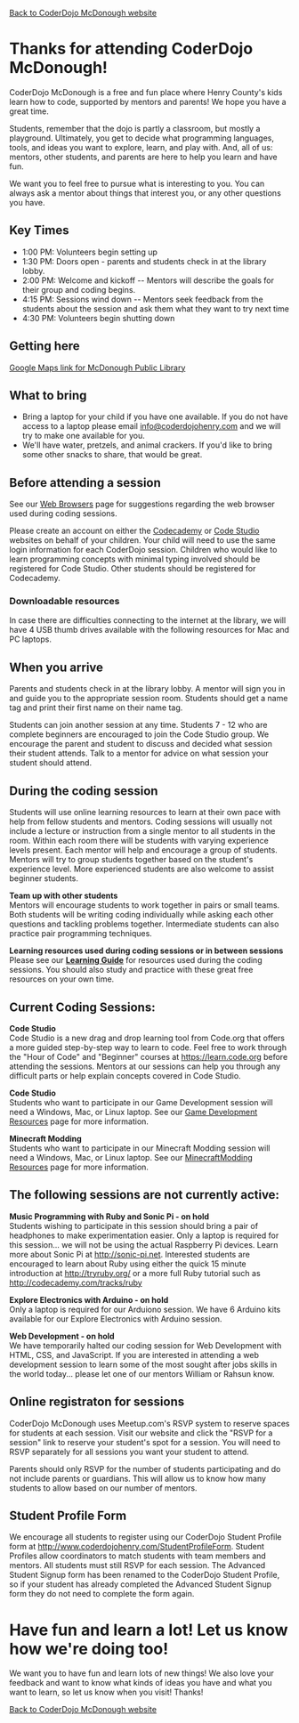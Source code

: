 [Back to CoderDojo McDonough website](http://www.coderdojohenry.com)

# Thanks for attending CoderDojo McDonough!

CoderDojo McDonough is a free and fun place where Henry County's kids learn how to code, supported by mentors and
parents! We hope you have a great time.

Students, remember that the dojo is partly a classroom, but mostly a
playground. Ultimately, you get to decide what programming languages,
tools, and ideas you want to explore, learn, and play with. And, all of us:
mentors, other students, and parents are here to help you learn and have fun.

We want you to feel free to pursue what is interesting to you. You can
always ask a mentor about things that interest you, or any other questions you
have.


## Key Times

  * 1:00 PM: Volunteers begin setting up
  * 1:30 PM: Doors open - parents and students check in at the library
    lobby. 
  * 2:00 PM: Welcome and kickoff -- Mentors will describe the goals for
    their group and coding begins.
  * 4:15 PM: Sessions wind down -- Mentors seek feedback from the students
    about the session and ask them what they want to try next time
  * 4:30 PM: Volunteers begin shutting down

## Getting here

[Google Maps link for McDonough Public
Library](https://www.google.com/maps/place/1001+Florence+Mcgarity+Blvd/)

## What to bring

  * Bring a laptop for your child if you have one available. If you do not have access to a laptop
    please email info@coderdojohenry.com and we will try to make one
available for you.  
  * We'll have water, pretzels, and animal crackers.  If you'd
    like to bring some other snacks to share, that would be great.  
  

## Before attending a session

See our [Web Browsers](web_browsers.md) page for suggestions regarding the web browser used during coding sessions.

Please create an account on either the [Codecademy](http://www.codecademy.com) or [Code Studio](https://learn.code.org) websites on behalf of your children. Your child will need to use the same login information for each CoderDojo session.  Children who would like to learn programming concepts with minimal typing involved should be registered for Code Studio.  Other students should be registered for Codecademy.

### Downloadable resources  
In case there are difficulties connecting to the internet at the
library, we will have 4 USB thumb drives available with the following resources for Mac and PC laptops.


## When you arrive

Parents and students check in at the library lobby. A mentor will sign you in and guide you to the appropriate session room. Students should get a name tag and print their first name on their name tag.

Students can join another session at any time.  Students 7 - 12 who are complete beginners are encouraged to join the Code Studio group.  We encourage the parent and student to discuss and decided what session their student attends.  Talk to a mentor for advice on what session your student should attend.

## During the coding session 

Students will use online learning resources to learn at their own pace with help from fellow students and mentors.  Coding sessions will usually not include a lecture or instruction from a single mentor to all students in the room.  Within each room there will be students with varying experience levels present.  Each mentor will help and encourage a group of students.  Mentors will try to group students together based on the student's experience level.  More experienced students are also welcome to assist beginner students.  

**Team up with other students**  
Mentors will encourage students to work together in pairs or small teams. Both students will be writing coding individually while asking each other questions and tackling problems together.  Intermediate students can also practice pair programming techniques.

**Learning resources used during coding sessions or in between sessions**  
Please see our **[Learning Guide](http://www.coderdojohenry.com/learning-guide)** for resources used during the coding sessions. You should also study and practice with these great free resources on your own time.

## Current Coding Sessions:

**Code Studio**  
 Code Studio is a new drag and drop learning tool from Code.org that offers a more guided step-by-step way to learn to code.  Feel free to work through the "Hour of Code" and "Beginner" courses at https://learn.code.org before attending the sessions.  Mentors at our sessions can help you through any difficult parts or help explain concepts covered in Code Studio.

**Code Studio**  
Students who want to participate in our Game Development session will need a Windows, Mac, or Linux laptop.  See our [Game Development Resources](Exploratory_Sessions/GameDev.md) page for more information.

**Minecraft Modding**  
Students who want to participate in our Minecraft Modding session will need a Windows, Mac, or Linux laptop.  See our [MinecraftModding Resources](Exploratory_Sessions/Minecraft.md) page for more information.

## The following sessions are not currently active:

**Music Programming with Ruby and Sonic Pi - on hold**  
Students wishing to participate in this session should bring a pair of headphones to make experimentation easier.   Only a laptop is required for this session... we will not be using the actual Raspberry Pi devices.  Learn more about Sonic Pi at http://sonic-pi.net. Interested students are encouraged to learn about Ruby using either the quick 15 minute introduction at http://tryruby.org/ or a more full Ruby tutorial such as http://codecademy.com/tracks/ruby

**Explore Electronics with Arduino - on hold**  
Only a laptop is required for our Arduiono session.  We have 6 Arduino kits available for our Explore Electronics with Arduino session. 

**Web Development - on hold**  
We have temporarily halted our coding session for Web Development with HTML, CSS, and JavaScript.  If you are interested in attending a web development session to learn some of the most sought after jobs skills in the world today... please let one of our mentors William or Rahsun know.

## Online registraton for sessions

CoderDojo McDonough uses Meetup.com's RSVP system to reserve spaces for students at each session. Visit our website and click the "RSVP for a session" link to reserve your student's spot for a session.  You will need to RSVP separately for all sessions you want your student to attend.

Parents should only RSVP for the number of students participating and do
not include parents or guardians. This will allow us to know how many students to allow based on our number of mentors.

<!-- Due to the high level of student interest, attendees who are not registered
on [our Meetup.com site](http://meetup.com/CoderDojoMcDonough) may not be allowed to sit in a session room with a mentor. Students who are not on our RSVP list will wait in a waiting area. If the room is full
to capacity with registered students, students not on the RSVP will be allowed to either move to another dojo session with availability
or students can sit in another area of the library and work on code learning websites with minimal help from a mentor. Mentors will work to ensure that all students in the library at least have access to a text editor or Code Studio and ability to view learning material.  If a session room is not full with registered students when the dojo begins around 1:30pm, dojo coordinators will begin to allow waiting students to sit in the session room.

Mentors are encouraged to lead groups with no more than 8 students.  Having a limit on the number of students per mentor makes sure that students who register are able to receive adequate attention.-->

## Student Profile Form

We encourage all students to register using our CoderDojo Student Profile form at <http://www.coderdojohenry.com/StudentProfileForm>.  Student Profiles allow coordinators to match students with team members and mentors. All students must still RSVP for each session.  The Advanced Student Signup form has been renamed to the CoderDojo Student Profile, so if your student has already completed the Advanced Student Signup form they do not need to complete the form again. 


# Have fun and learn a lot! Let us know how we're doing too!

We want you to have fun and learn lots of new things! We also love your
feedback and want to know what kinds of ideas you have and what you want
to learn, so let us know when you visit! Thanks!

[Back to CoderDojo McDonough website](http://www.coderdojohenry.com)
